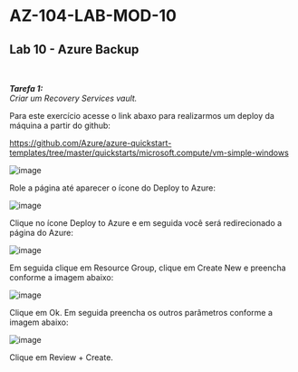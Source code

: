 # AZ-104-LAB-MOD-10

 <h2>Lab 10 - Azure Backup</h2> <br>

 ***Tarefa 1:***  
    *Criar um Recovery Services vault.*

Para este exercício acesse o link abaxo para realizarmos um deploy da máquina a partir do github: 

https://github.com/Azure/azure-quickstart-templates/tree/master/quickstarts/microsoft.compute/vm-simple-windows

![image](https://user-images.githubusercontent.com/107069287/199302555-842e90e3-eb4c-45bc-bef1-c12d51e730a3.png)

Role a página até aparecer o ícone do Deploy to Azure: 

![image](https://user-images.githubusercontent.com/107069287/199302780-deee6bf0-ada4-4afe-9e37-52af836ecb3c.png)

Clique no ícone Deploy to Azure e em seguida você será redirecionado a página do Azure: 

![image](https://user-images.githubusercontent.com/107069287/199302990-ce1dceef-b488-4466-87d2-47bf35da3537.png)

Em seguida clique em Resource Group, clique em Create New e preencha conforme a imagem abaixo: 

![image](https://user-images.githubusercontent.com/107069287/199303769-5b11cec3-cb34-4c92-9785-be18ad5c612d.png)

Clique em Ok. Em seguida preencha os outros parâmetros conforme a imagem abaixo: 

![image](https://user-images.githubusercontent.com/107069287/199304691-9f93d03c-f39d-46b1-9b4e-2dc32088c767.png)

Clique em Review + Create. 



